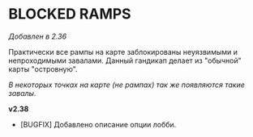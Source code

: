 # BLOCKED RAMPS

*Добавлен в 2.36*

Практически все рампы на карте заблокированы неуязвимыми и непроходимыми завалами. Данный гандикап делает из "обычной" карты "островную".

*В некоторых точках на карте (не рампах) так же появляются такие завалы.*

**v2.38**

* [BUGFIX] Добавлено описание опции лобби.
